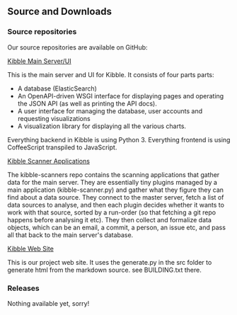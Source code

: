 ## Source and Downloads

### Source repositories

Our source repositories are available on GitHub:

[Kibble Main Server/UI](https://github.com/apache/kibble)

This is the main server and UI for Kibble. It consists of four parts parts:
- A database (ElasticSearch)
- An OpenAPI-driven WSGI interface for displaying pages and operating
the JSON API (as well as printing the API docs).
- A user interface for managing the database, user accounts and
requesting visualizations
- A visualization library for displaying all the various charts.

Everything backend in Kibble is using Python 3. Everything frontend is
using CoffeeScript transpiled to JavaScript.


[Kibble Scanner Applications](https://github.com/apache/kibble-scanners)

The kibble-scanners repo contains the scanning applications that gather
data for the main server. They are essentially tiny plugins managed by a
main application (kibble-scanner.py) and gather what they figure they
can find about a data source. They connect to the master server, fetch a
list of data sources to analyse, and then each plugin decides whether it
wants to work with that source, sorted by a run-order (so that fetching
a git repo happens before analysing it etc). They then collect and
formalize data objects, which can be an email, a commit, a person, an
issue etc, and pass all that back to the main server's database.

[Kibble Web Site](https://github.com/apache/kibble-website)

This is our project web site. It uses the generate.py in the src folder
to generate html from the markdown source. see BUILDING.txt there.

### Releases
Nothing available yet, sorry!

